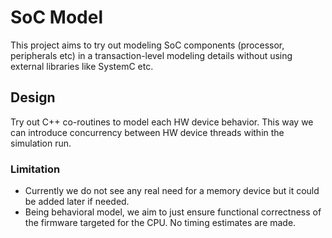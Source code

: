 

# SoC Model

This project aims to try out modeling SoC components (processor, peripherals etc) 
in a transaction-level modeling details without using external libraries like 
SystemC etc.

## Design

Try out C++ co-routines to model each HW device behavior. This way we can introduce 
concurrency between HW device threads within the simulation run.

### Limitation

- Currently we do not see any real need for a memory device but it could be added later
if needed.
- Being behavioral model, we aim to just ensure functional correctness of the 
  firmware targeted for the CPU. No timing estimates are made.
